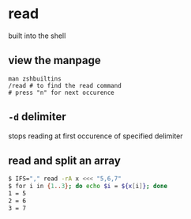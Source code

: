 # read

built into the shell

## view the manpage

```
man zshbuiltins
/read # to find the read command
# press "n" for next occurence
```

## `-d` delimiter

stops reading at first occurence of specified delimiter

## read and split an array

```sh
$ IFS="," read -rA x <<< "5,6,7"
$ for i in {1..3}; do echo $i = ${x[i]}; done
1 = 5
2 = 6
3 = 7
```
